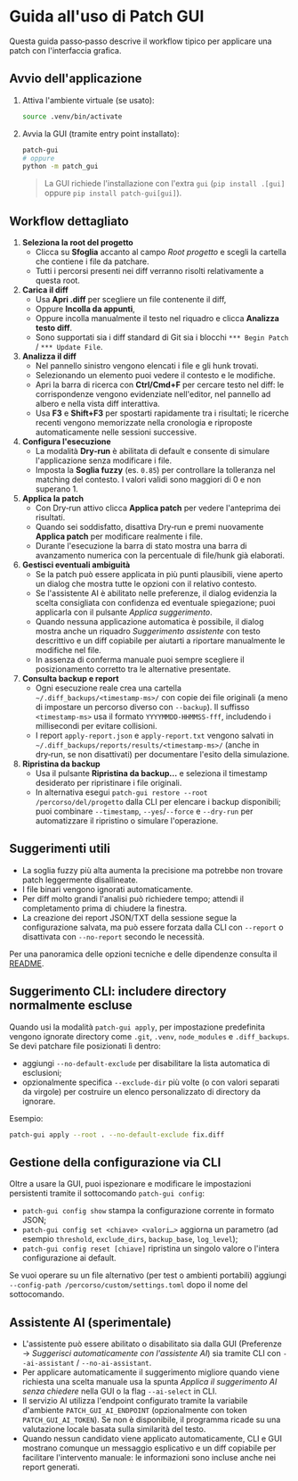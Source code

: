 # Guida all'uso di Patch GUI

Questa guida passo‑passo descrive il workflow tipico per applicare una patch con l'interfaccia grafica.

## Avvio dell'applicazione

1. Attiva l'ambiente virtuale (se usato):
   ```bash
   source .venv/bin/activate
   ```
2. Avvia la GUI (tramite entry point installato):
   ```bash
   patch-gui
   # oppure
   python -m patch_gui
   ```

   > La GUI richiede l'installazione con l'extra `gui` (`pip install .[gui]` oppure `pip install patch-gui[gui]`).

## Workflow dettagliato

1. **Seleziona la root del progetto**
   - Clicca su **Sfoglia** accanto al campo *Root progetto* e scegli la cartella che contiene i file da patchare.
   - Tutti i percorsi presenti nei diff verranno risolti relativamente a questa root.
2. **Carica il diff**
   - Usa **Apri .diff** per scegliere un file contenente il diff,
   - Oppure **Incolla da appunti**,
   - Oppure incolla manualmente il testo nel riquadro e clicca **Analizza testo diff**.
   - Sono supportati sia i diff standard di Git sia i blocchi `*** Begin Patch` / `*** Update File`.
3. **Analizza il diff**
   - Nel pannello sinistro vengono elencati i file e gli hunk trovati.
   - Selezionando un elemento puoi vedere il contesto e le modifiche.
   - Apri la barra di ricerca con **Ctrl/Cmd+F** per cercare testo nel diff: le corrispondenze vengono evidenziate nell'editor, nel pannello ad albero e nella vista diff interattiva.
   - Usa **F3** e **Shift+F3** per spostarti rapidamente tra i risultati; le ricerche recenti vengono memorizzate nella cronologia e riproposte automaticamente nelle sessioni successive.
4. **Configura l'esecuzione**
   - La modalità **Dry‑run** è abilitata di default e consente di simulare l'applicazione senza modificare i file.
   - Imposta la **Soglia fuzzy** (es. `0.85`) per controllare la tolleranza nel matching del contesto. I valori validi sono maggiori di 0 e non superano 1.
5. **Applica la patch**
   - Con Dry‑run attivo clicca **Applica patch** per vedere l'anteprima dei risultati.
   - Quando sei soddisfatto, disattiva Dry‑run e premi nuovamente **Applica patch** per modificare realmente i file.
   - Durante l'esecuzione la barra di stato mostra una barra di avanzamento numerica con la percentuale di file/hunk già elaborati.
6. **Gestisci eventuali ambiguità**
   - Se la patch può essere applicata in più punti plausibili, viene aperto un dialog che mostra tutte le opzioni con il relativo contesto.
   - Se l'assistente AI è abilitato nelle preferenze, il dialog evidenzia la scelta consigliata con confidenza ed eventuale spiegazione; puoi applicarla con il pulsante *Applica suggerimento*.
   - Quando nessuna applicazione automatica è possibile, il dialog mostra anche un riquadro *Suggerimento assistente* con testo descrittivo e un diff copiabile per aiutarti a riportare manualmente le modifiche nel file.
   - In assenza di conferma manuale puoi sempre scegliere il posizionamento corretto tra le alternative presentate.
7. **Consulta backup e report**
   - Ogni esecuzione reale crea una cartella `~/.diff_backups/<timestamp-ms>/` con copie dei file originali (a meno di impostare un percorso diverso con `--backup`). Il suffisso `<timestamp-ms>` usa il formato `YYYYMMDD-HHMMSS-fff`, includendo i millisecondi per evitare collisioni.
   - I report `apply-report.json` e `apply-report.txt` vengono salvati in `~/.diff_backups/reports/results/<timestamp-ms>/`
     (anche in dry‑run, se non disattivati) per documentare l'esito della simulazione.
8. **Ripristina da backup**
   - Usa il pulsante **Ripristina da backup…** e seleziona il timestamp desiderato per ripristinare i file originali.
   - In alternativa esegui `patch-gui restore --root /percorso/del/progetto` dalla CLI per elencare i backup disponibili; puoi
     combinare `--timestamp`, `--yes`/`--force` e `--dry-run` per automatizzare il ripristino o simulare l'operazione.

## Suggerimenti utili

- La soglia fuzzy più alta aumenta la precisione ma potrebbe non trovare patch leggermente disallineate.
- I file binari vengono ignorati automaticamente.
- Per diff molto grandi l'analisi può richiedere tempo; attendi il completamento prima di chiudere la finestra.
- La creazione dei report JSON/TXT della sessione segue la configurazione salvata, ma può essere forzata dalla CLI con `--report`
  o disattivata con `--no-report` secondo le necessità.

Per una panoramica delle opzioni tecniche e delle dipendenze consulta il [README](README.md).

## Suggerimento CLI: includere directory normalmente escluse

Quando usi la modalità `patch-gui apply`, per impostazione predefinita vengono ignorate directory come `.git`, `.venv`, `node_modules` e `.diff_backups`. Se devi patchare file posizionati lì dentro:

- aggiungi `--no-default-exclude` per disabilitare la lista automatica di esclusioni;
- opzionalmente specifica `--exclude-dir` più volte (o con valori separati da virgole) per costruire un elenco personalizzato di directory da ignorare.

Esempio:

```bash
patch-gui apply --root . --no-default-exclude fix.diff
```

## Gestione della configurazione via CLI

Oltre a usare la GUI, puoi ispezionare e modificare le impostazioni persistenti tramite il sottocomando `patch-gui config`:

- `patch-gui config show` stampa la configurazione corrente in formato JSON;
- `patch-gui config set <chiave> <valori…>` aggiorna un parametro (ad esempio `threshold`, `exclude_dirs`, `backup_base`, `log_level`);
- `patch-gui config reset [chiave]` ripristina un singolo valore o l'intera configurazione ai default.

Se vuoi operare su un file alternativo (per test o ambienti portabili) aggiungi `--config-path /percorso/custom/settings.toml` dopo il nome del sottocomando.

## Assistente AI (sperimentale)

- L'assistente può essere abilitato o disabilitato sia dalla GUI (Preferenze → *Suggerisci automaticamente con l'assistente AI*) sia tramite CLI con `--ai-assistant` / `--no-ai-assistant`.
- Per applicare automaticamente il suggerimento migliore quando viene richiesta una scelta manuale usa la spunta *Applica il suggerimento AI senza chiedere* nella GUI o la flag `--ai-select` in CLI.
- Il servizio AI utilizza l'endpoint configurato tramite la variabile d'ambiente `PATCH_GUI_AI_ENDPOINT` (opzionalmente con token `PATCH_GUI_AI_TOKEN`). Se non è disponibile, il programma ricade su una valutazione locale basata sulla similarità del testo.
- Quando nessun candidato viene applicato automaticamente, CLI e GUI mostrano comunque un messaggio esplicativo e un diff copiabile per facilitare l'intervento manuale: le informazioni sono incluse anche nei report generati.
